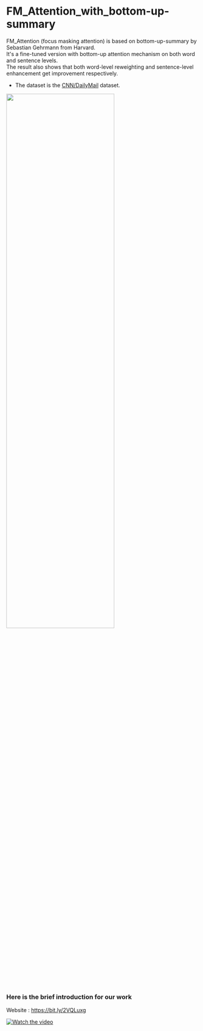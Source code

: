 # FM_Attention_with_bottom-up-summary

FM_Attention (focus masking attention) is based on bottom-up-summary by Sebastian Gehrmann from Harvard. <br>
It's a fine-tuned version with bottom-up attention mechanism on both word and sentence levels. <br>
The result also shows that both word-level reweighting and sentence-level enhancement get improvement respectively. 

- The dataset is the [CNN/DailyMail](https://cs.nyu.edu/~kcho/DMQA/) dataset. 

<img src="https://i.imgur.com/yNQMibc.png" width="75%" height="60%">

### Here is the brief introduction for our work 

Website : https://bit.ly/2VQLuxg

[![Watch the video](https://img.youtube.com/vi/xw_xsnhuUig/maxresdefault.jpg)](https://www.youtube.com/watch?v=xw_xsnhuUig)

